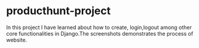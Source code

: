 # producthunt-project

In this project I have learned about how to create, login,logout among other core functionalities in Django.The screenshots demonstrates the process of website.

